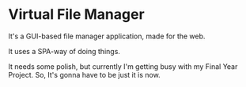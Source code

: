 # Virtual File Manager

It's a GUI-based file manager application, made for the web.

It uses a SPA-way of doing things.

It needs some polish, but currently I'm getting busy with my Final Year Project. So, It's gonna have to be just it is now.
